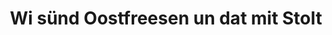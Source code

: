 ---
title: Wi sünd Oostfreesen un dat mit Stolt
link: https://www.facebook.com/groups/126592780729339/about
description: Die Facebook Gruppe &quot;Wi sünd Oostfreesen un dat mit Stolt&quot; ist eine regionale und überregionale Interessensgruppe um die friesische Geschichte, die plattdeutsche Sprache, aktuelle Themen, kreative Produkte aus der Region und darüber hinaus natürlich eine virtuelle Plattform eines Treffpunktes für Friesen aus aller Welt. Die Mitglieder der Gruppe finden sich mittlerweile weltweit verteilt, insbesondere dürfen vielen Friesen aus dem Westfriesland begrüßen. 
image: facebook_gruppe.png
position: 2
fa-icon: Facebook Gruppe  <i class="fab fa-facebook-square"></i>
---
